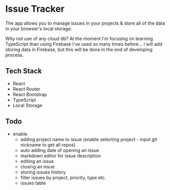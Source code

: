 # Issue Tracker

The app allows you to manage issues in your projects & store all of the data in your browser's local storage.

Why not use of any cloud db? At the moment I'm focusing on learning TypeScript than using Firebase I've used so many times before... I will add storing data in Firebase, but this will be done in the end of developing process.

## Tech Stack

- React
- React Router
- React Bootstrap
- TypeScript
- Local Storage

## Todo

- enable
  - adding project name to issue (enable selecting project - input gh nickname to get all repos)
  - auto adding date of opening an issue
  - markdown editor for issue description
  - editing an issue
  - closing an issue
  - storing issues history
  - filter issues by project, priority, type etc.
  - issues table